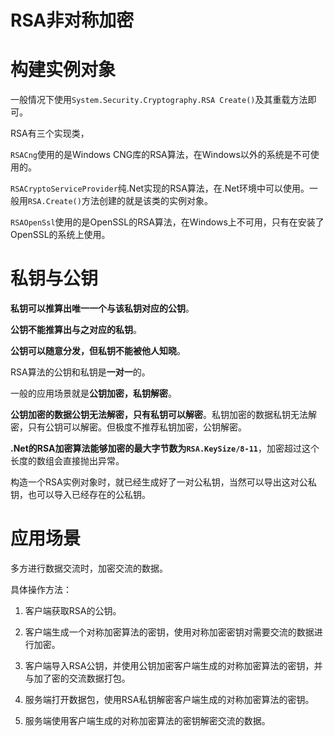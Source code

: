 # RSA非对称加密

# 构建实例对象

一般情况下使用`System.Security.Cryptography.RSA Create()`及其重载方法即可。

RSA有三个实现类，

`RSACng`使用的是Windows CNG库的RSA算法，在Windows以外的系统是不可使用的。

`RSACryptoServiceProvider`纯.Net实现的RSA算法，在.Net环境中可以使用。一般用`RSA.Create()`方法创建的就是该类的实例对象。

`RSAOpenSsl`使用的是OpenSSL的RSA算法，在Windows上不可用，只有在安装了OpenSSL的系统上使用。

# 私钥与公钥

**私钥可以推算出唯一一个与该私钥对应的公钥**。

**公钥不能推算出与之对应的私钥**。

**公钥可以随意分发，但私钥不能被他人知晓**。

RSA算法的公钥和私钥是**一对一**的。

一般的应用场景就是**公钥加密，私钥解密**。

**公钥加密的数据公钥无法解密，只有私钥可以解密**。私钥加密的数据私钥无法解密，只有公钥可以解密。但极度不推荐私钥加密，公钥解密。

**.Net的RSA加密算法能够加密的最大字节数为`RSA.KeySize/8-11`**，加密超过这个长度的数组会直接抛出异常。

构造一个RSA实例对象时，就已经生成好了一对公私钥，当然可以导出这对公私钥，也可以导入已经存在的公私钥。

# 应用场景

多方进行数据交流时，加密交流的数据。

具体操作方法：

1. 客户端获取RSA的公钥。

2. 客户端生成一个对称加密算法的密钥，使用对称加密密钥对需要交流的数据进行加密。

3. 客户端导入RSA公钥，并使用公钥加密客户端生成的对称加密算法的密钥，并与加了密的交流数据打包。

4. 服务端打开数据包，使用RSA私钥解密客户端生成的对称加密算法的密钥。

5. 服务端使用客户端生成的对称加密算法的密钥解密交流的数据。

